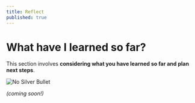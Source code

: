 ```yaml
---
title: Reflect
published: true
---
```


# What have I learned so far?

This section involves **considering what you have learned so far and plan next steps**.

<img src="{{ site.baseurl }}/img/visual-thinkery/silver-bullet.png" alt="No Silver Bullet">

*(coming soon!)*

